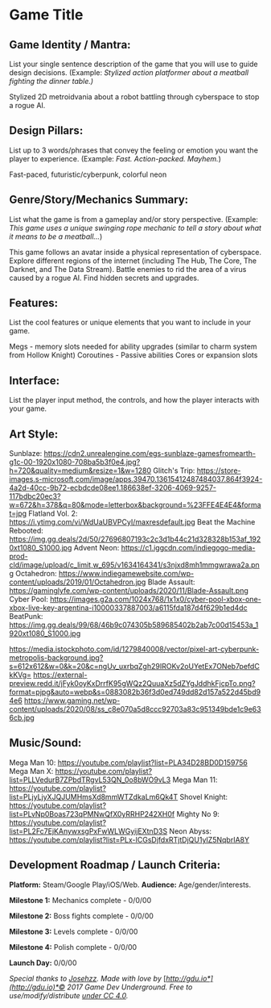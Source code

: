 # Game Title

## Game Identity / Mantra: 

List your single sentence description of the game that you will use to guide design decisions. (Example: *Stylized action platformer about a meatball fighting the dinner table.)*

Stylized 2D metroidvania about a robot battling through cyberspace to stop a rogue AI.

## Design Pillars:

List up to 3 words/phrases that convey the feeling or emotion you want the player to experience. (Example: *Fast. Action-packed. Mayhem.*)

Fast-paced, futuristic/cyberpunk, colorful neon

## Genre/Story/Mechanics Summary:

List what the game is from a gameplay and/or story perspective. (Example: *This game uses a unique swinging rope mechanic to tell a story about what it means to be a meatball...*)

This game follows an avatar inside a physical representation of cyberspace.  Explore different regions of the internet (including The Hub, The Core, The Darknet, and The Data Stream).  Battle enemies to rid the area of a virus caused by a rogue AI.  Find hidden secrets and upgrades.

## Features:

List the cool features or unique elements that you want to include in your game.

Megs - memory slots needed for ability upgrades (similar to charm system from Hollow Knight)
Coroutines - Passive abilities
Cores or expansion slots

## Interface:

List the player input method, the controls, and how the player interacts with your game.

## Art Style:

Sunblaze: https://cdn2.unrealengine.com/egs-sunblaze-gamesfromearth-g1c-00-1920x1080-708ba5b3f0e4.jpg?h=720&quality=medium&resize=1&w=1280
Glitch's Trip: https://store-images.s-microsoft.com/image/apps.39470.13615412487484037.864f3924-4a2d-40cc-9b72-ecbdcde08ee1.186638ef-3206-4069-9257-117bdbc20ec3?w=672&h=378&q=80&mode=letterbox&background=%23FFE4E4E4&format=jpg
Flatland Vol. 2: https://i.ytimg.com/vi/WdUaUBVPCyI/maxresdefault.jpg
Beat the Machine Rebooted: https://img.gg.deals/2d/50/27696807193c2c3d1b44c21d328328b153af_1920xt1080_S1000.jpg
Advent Neon: https://c1.iggcdn.com/indiegogo-media-prod-cld/image/upload/c_limit,w_695/v1634164341/s3njxd8mh1mmgwrawa2a.png
Octahedron: https://www.indiegamewebsite.com/wp-content/uploads/2019/01/Octahedron.jpg
Blade Assault: https://gaminglyfe.com/wp-content/uploads/2020/11/Blade-Assault.png
Cyber Pool: https://images.g2a.com/1024x768/1x1x0/cyber-pool-xbox-one-xbox-live-key-argentina-i10000337887003/a6115fda187d4f629b1ed4dc
BeatPunk: https://img.gg.deals/99/68/46b9c074305b589685402b2ab7c00d15453a_1920xt1080_S1000.jpg

https://media.istockphoto.com/id/1279840008/vector/pixel-art-cyberpunk-metropolis-background.jpg?s=612x612&w=0&k=20&c=ngUv_uxrbqZgh29IROKv2oUYetEx7ONeb7pefdCkKVg=
https://external-preview.redd.it/jFyk0oyKxDrrfK95gWQz2QuuaXz5dZYgJddhkFjcpTo.png?format=pjpg&auto=webp&s=0883082b36f3d0ed749dd82d157a522d45bd94e6
https://www.gaming.net/wp-content/uploads/2020/08/ss_c8e070a5d8ccc92703a83c951349bde1c9e636cb.jpg

## Music/Sound:

Mega Man 10: https://youtube.com/playlist?list=PLA34D28BD0D159756
Mega Man X: https://youtube.com/playlist?list=PLLVedurB7ZPbdTRgvL53QN_0o8bWO9vL3
Mega Man 11: https://youtube.com/playlist?list=PLjyLjyXJQJUMHmsXd8mmWTZdkaLm6Qk4T
Shovel Knight: https://youtube.com/playlist?list=PLvNp0Boas723qPMNwQfX0yRRHP242XH0f
Mighty No 9: https://youtube.com/playlist?list=PL2Fc7EjKAnywxsgPxFwWLWGyijEXtnD3S
Neon Abyss: https://youtube.com/playlist?list=PLx-ICGsDjfdxRTjtDjQU1yIZ5NqbrIA8Y

## Development Roadmap / Launch Criteria:

**Platform:** Steam/Google Play/iOS/Web. 	        **Audience:** Age/gender/interests.

**Milestone 1:** Mechanics complete - 0/0/00

**Milestone 2:** Boss fights complete - 0/0/00

**Milestone 3:** Levels complete -  0/0/00

**Milestone 4:** Polish complete - 0/0/00

**Launch Day:** 0/0/00



*Special thanks to* [*Josehzz*](http://gdu.io/dev/josehzz)*. Made with love by* [*http://gdu.io*](http://gdu.io)*© 2017 Game Dev Underground. Free to use/modify/distribute* [*under CC 4.0*](http://creativecommons.org/licenses/by/4.0/)*.*